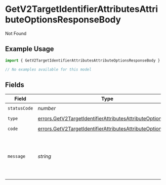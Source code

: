 # GetV2TargetIdentifierAttributesAttributeOptionsResponseBody

Not Found

## Example Usage

```typescript
import { GetV2TargetIdentifierAttributesAttributeOptionsResponseBody } from "attio-js/models/errors";

// No examples available for this model
```

## Fields

| Field                                                                                                                                    | Type                                                                                                                                     | Required                                                                                                                                 | Description                                                                                                                              | Example                                                                                                                                  |
| ---------------------------------------------------------------------------------------------------------------------------------------- | ---------------------------------------------------------------------------------------------------------------------------------------- | ---------------------------------------------------------------------------------------------------------------------------------------- | ---------------------------------------------------------------------------------------------------------------------------------------- | ---------------------------------------------------------------------------------------------------------------------------------------- |
| `statusCode`                                                                                                                             | *number*                                                                                                                                 | :heavy_check_mark:                                                                                                                       | N/A                                                                                                                                      |                                                                                                                                          |
| `type`                                                                                                                                   | [errors.GetV2TargetIdentifierAttributesAttributeOptionsType](../../models/errors/getv2targetidentifierattributesattributeoptionstype.md) | :heavy_check_mark:                                                                                                                       | N/A                                                                                                                                      |                                                                                                                                          |
| `code`                                                                                                                                   | [errors.GetV2TargetIdentifierAttributesAttributeOptionsCode](../../models/errors/getv2targetidentifierattributesattributeoptionscode.md) | :heavy_check_mark:                                                                                                                       | N/A                                                                                                                                      |                                                                                                                                          |
| `message`                                                                                                                                | *string*                                                                                                                                 | :heavy_check_mark:                                                                                                                       | N/A                                                                                                                                      | Attribute with slug/ID "my-attribute" not found.                                                                                         |